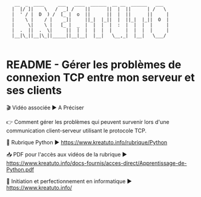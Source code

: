 ```
   __  _  ____     ___   ____  ______  __ __  ______   ___  
  |  |/ ]|    \   /  _] /    ||      ||  |  ||      | /   \ 
  |  ' / |  D  ) /  [_ |  o  ||      ||  |  ||      ||     |
  |    \ |    / |    _]|     ||_|  |_||  |  ||_|  |_||  O  |
  |     \|    \ |   [_ |  _  |  |  |  |  :  |  |  |  |     |
  |  .  ||  .  \|     ||  |  |  |  |  |     |  |  |  |     |
  |__|\_||__|\_||_____||__|__|  |__|   \__,_|  |__|   \___/ 
                                                            
```

# README - Gérer les problèmes de connexion TCP entre mon serveur et ses clients

🎬 Vidéo associée ▶ A Préciser

👉 Comment gérer les problèmes qui peuvent survenir lors d'une communication client-serveur utilisant le protocole TCP.

🐼 Rubrique Python ▶ https://www.kreatuto.info/rubrique/Python

📥 PDF pour l'accès aux vidéos de la rubrique ▶ https://www.kreatuto.info/docs-fournis/acces-direct/Apprentissage-de-Python.pdf

🐼 Initiation et perfectionnement en informatique ▶ https://www.kreatuto.info/


